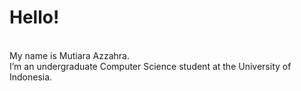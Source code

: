 # Hello! 
<br>
My name is Mutiara Azzahra. 
<br>
I’m an undergraduate Computer Science student at the University of Indonesia.
